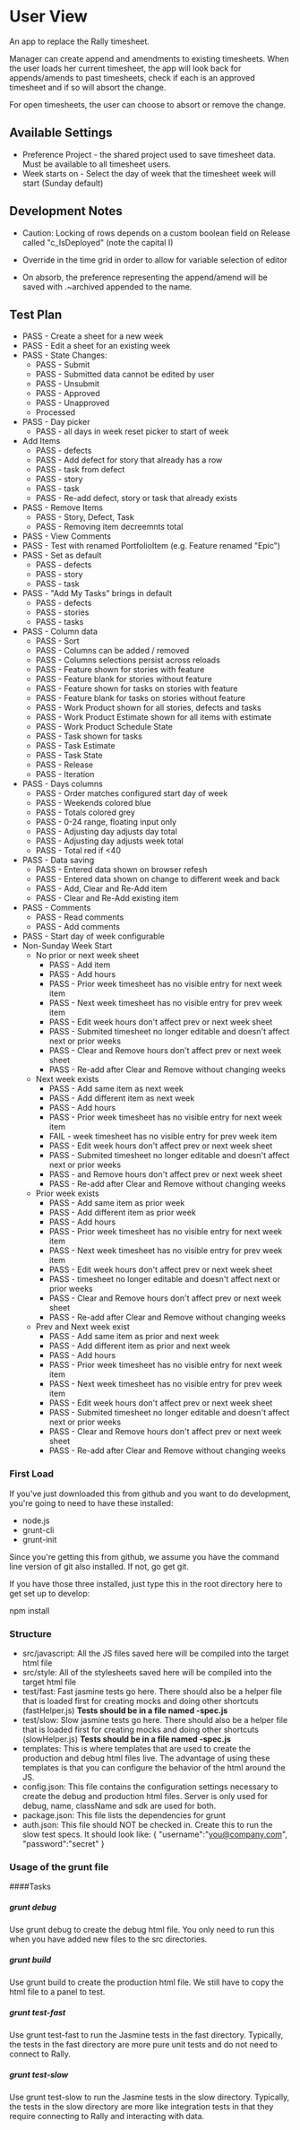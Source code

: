 # User View

An app to replace the Rally timesheet.

Manager can create append and amendments to existing timesheets.  When the user loads her current timesheet, 
the app will look back for appends/amends to past timesheets, check if each is an approved timesheet and if so will
absort the change.

For open timesheets, the user can choose to absort or remove the change.

## Available Settings
* Preference Project - the shared project used to save timesheet data. Must be available to all
timesheet users.
* Week starts on - Select the day of week that the timesheet week will start (Sunday default)

## Development Notes

* Caution: Locking of rows depends on a custom boolean field on Release called "c_IsDeployed"  (note the capital I)
* Override in the time grid in order to allow for variable selection of editor

* On absorb, the preference representing the append/amend will be saved with .~archived appended to the name.

## Test Plan
* PASS - Create a sheet for a new week
* PASS - Edit a sheet for an existing week
* PASS - State Changes:
   * PASS - Submit
   * PASS - Submitted data cannot be edited by user
   * PASS - Unsubmit
   * PASS - Approved
   * PASS - Unapproved
   * Processed
* PASS - Day picker
   * PASS - all days in week reset picker to start of week
* Add Items
   * PASS - defects
   * PASS - Add defect for story that already has a row
   * PASS - task from defect
   * PASS - story
   * PASS - task
   * PASS - Re-add defect, story or task that already exists
* PASS - Remove Items
   * PASS - Story, Defect, Task
   * PASS - Removing item decreemnts total
* PASS - View Comments
* PASS - Test with renamed PortfolioItem (e.g. Feature renamed "Epic")
* PASS - Set as default
   * PASS - defects
   * PASS - story
   * PASS - task
* PASS - "Add My Tasks" brings in default
   * PASS - defects
   * PASS - stories
   * PASS - tasks
* PASS - Column data
   * PASS - Sort
   * PASS - Columns can be added / removed
   * PASS - Columns selections persist across reloads
   * PASS - Feature shown for stories with feature
   * PASS - Feature blank for stories without feature
   * PASS - Feature shown for tasks on stories with feature
   * PASS - Feature blank for tasks on stories without feature
   * PASS - Work Product shown for all stories, defects and tasks
   * PASS - Work Product Estimate shown for all items with estimate
   * PASS - Work Product Schedule State
   * PASS - Task shown for tasks
   * PASS - Task Estimate
   * PASS - Task State
   * PASS - Release
   * PASS - Iteration
* PASS - Days columns
   * PASS - Order matches configured start day of week
   * PASS - Weekends colored blue
   * PASS - Totals colored grey
   * PASS - 0-24 range, floating input only
   * PASS - Adjusting day adjusts day total
   * PASS - Adjusting day adjusts week total
   * PASS - Total red if <40
* PASS - Data saving
   * PASS - Entered data shown on browser refesh
   * PASS - Entered data shown on change to different week and back
   * PASS - Add, Clear and Re-Add item
   * PASS - Clear and Re-Add existing item
* PASS - Comments
   * PASS - Read comments
   * PASS - Add comments
* PASS - Start day of week configurable
* Non-Sunday Week Start
   * No prior or next week sheet
       * PASS - Add item 
       * PASS - Add hours
       * PASS - Prior week timesheet has no visible entry for next week item
       * PASS - Next week timesheet has no visible entry for prev week item
       * PASS - Edit week hours don't affect prev or next week sheet
       * PASS - Submited timesheet no longer editable and doesn't affect next or prior weeks
       * PASS - Clear and Remove hours don't affect prev or next week sheet
       * PASS - Re-add after Clear and Remove without changing weeks
   * Next week exists
       * PASS - Add same item as next week
       * PASS - Add different item as next week
       * PASS - Add hours
       * PASS - Prior week timesheet has no visible entry for next week item
       * FAIL - week timesheet has no visible entry for prev week item
       * PASS - Edit week hours don't affect prev or next week sheet
       * PASS - Submited timesheet no longer editable and doesn't affect next or prior weeks
       * PASS -  and Remove hours don't affect prev or next week sheet
       * PASS - Re-add after Clear and Remove without changing weeks
  * Prior week exists
       * PASS - Add same item as prior week
       * PASS - Add different item as prior week
       * PASS - Add hours
       * PASS - Prior week timesheet has no visible entry for next week item
       * PASS - Next week timesheet has no visible entry for prev week item
       * PASS - Edit week hours don't affect prev or next week sheet
       * PASS -  timesheet no longer editable and doesn't affect next or prior weeks
       * PASS - Clear and Remove hours don't affect prev or next week sheet
       * PASS - Re-add after Clear and Remove without changing weeks
   * Prev and Next week exist
       * PASS - Add same item as prior and next week
       * PASS - Add different item as prior and next week
       * PASS - Add hours
       * PASS - Prior week timesheet has no visible entry for next week item
       * PASS - Next week timesheet has no visible entry for prev week item
       * PASS - Edit week hours don't affect prev or next week sheet
       * PASS - Submited timesheet no longer editable and doesn't affect next or prior weeks
       * PASS - Clear and Remove hours don't affect prev or next week sheet
       * PASS - Re-add after Clear and Remove without changing weeks

### First Load

If you've just downloaded this from github and you want to do development, 
you're going to need to have these installed:

 * node.js
 * grunt-cli
 * grunt-init
 
Since you're getting this from github, we assume you have the command line
version of git also installed.  If not, go get git.

If you have those three installed, just type this in the root directory here
to get set up to develop:

  npm install

### Structure

  * src/javascript:  All the JS files saved here will be compiled into the 
  target html file
  * src/style: All of the stylesheets saved here will be compiled into the 
  target html file
  * test/fast: Fast jasmine tests go here.  There should also be a helper 
  file that is loaded first for creating mocks and doing other shortcuts
  (fastHelper.js) **Tests should be in a file named <something>-spec.js**
  * test/slow: Slow jasmine tests go here.  There should also be a helper
  file that is loaded first for creating mocks and doing other shortcuts 
  (slowHelper.js) **Tests should be in a file named <something>-spec.js**
  * templates: This is where templates that are used to create the production
  and debug html files live.  The advantage of using these templates is that
  you can configure the behavior of the html around the JS.
  * config.json: This file contains the configuration settings necessary to
  create the debug and production html files.  Server is only used for debug,
  name, className and sdk are used for both.
  * package.json: This file lists the dependencies for grunt
  * auth.json: This file should NOT be checked in.  Create this to run the
  slow test specs.  It should look like:
    {
        "username":"you@company.com",
        "password":"secret"
    }
  
### Usage of the grunt file
####Tasks
    
##### grunt debug

Use grunt debug to create the debug html file.  You only need to run this when you have added new files to
the src directories.

##### grunt build

Use grunt build to create the production html file.  We still have to copy the html file to a panel to test.

##### grunt test-fast

Use grunt test-fast to run the Jasmine tests in the fast directory.  Typically, the tests in the fast 
directory are more pure unit tests and do not need to connect to Rally.

##### grunt test-slow

Use grunt test-slow to run the Jasmine tests in the slow directory.  Typically, the tests in the slow
directory are more like integration tests in that they require connecting to Rally and interacting with
data.
